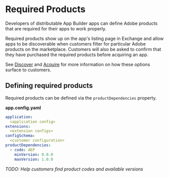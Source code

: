 # Required Products

Developers of distributable App Builder apps can define Adobe products that are required for their apps to work properly.

Required products show up on the app's listing page in Exchange and allow apps to be discoverable when customers filter for particular Adobe products on the marketplace. Customers will also be asked to confirm that they have purchased the required products before acquiring an app.

See [Discover](../discoverandmanage.md#discover) and [Acquire](../discoverandmanage.md#acquire) for more information on how these options surface to customers.

## Defining required products

Required products can be defined via the `productDependencies` property.

**app.config.yaml**

```yaml
application:
  <application config>
extensions:
  <extension configs>
configSchema: 
  <customer configuration>
productDependencies: 
  - code: AEP
    minVersion: 0.0.0
    maxVersion: 1.0.0
```

*TODO: Help customers find product codes and available versions*
